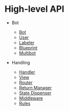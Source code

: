 # High-level API

- Bot
    - [Bot](bot.md)
    - [User](user.md)
    - [Labeler](bot/labeler.md)
    - [Blueprint](bot/blueprint.md)
    - [Multibot](bot/multibot.md)

- Handling
    - [Handler](handling/handler.md)
    - [View](handling/view.md)
    - [Router](handling/router.md)
    - [Return Manager](handling/return-manager.md)
    - [State Dispenser](handling/state-dispenser.md)
    - [Middleware](handling/middleware.md)
    - [Rules](handling/rules.md)
